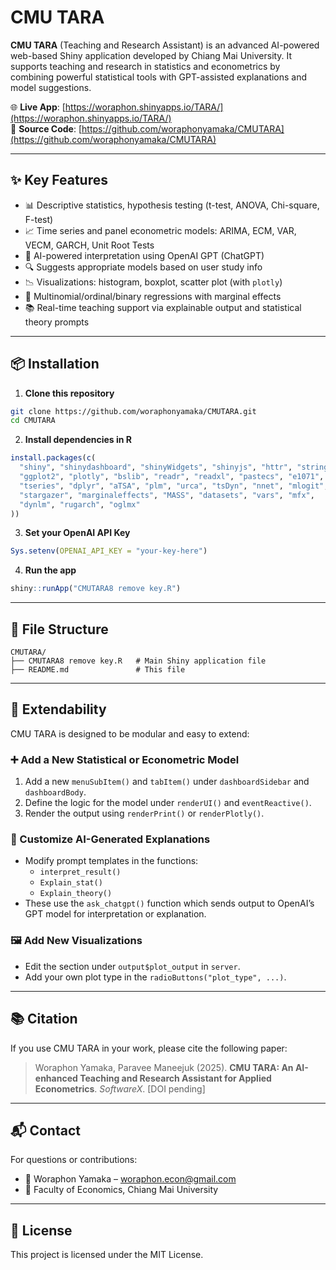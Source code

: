 
# CMU TARA

**CMU TARA** (Teaching and Research Assistant) is an advanced AI-powered web-based Shiny application developed by Chiang Mai University. It supports teaching and research in statistics and econometrics by combining powerful statistical tools with GPT-assisted explanations and model suggestions.

🌐 **Live App**: [https://woraphon.shinyapps.io/TARA/](https://woraphon.shinyapps.io/TARA/)  
📁 **Source Code**: [https://github.com/woraphonyamaka/CMUTARA](https://github.com/woraphonyamaka/CMUTARA)

---

## ✨ Key Features

- 📊 Descriptive statistics, hypothesis testing (t-test, ANOVA, Chi-square, F-test)
- 📈 Time series and panel econometric models: ARIMA, ECM, VAR, VECM, GARCH, Unit Root Tests
- 🧠 AI-powered interpretation using OpenAI GPT (ChatGPT)
- 🔍 Suggests appropriate models based on user study info
- 📉 Visualizations: histogram, boxplot, scatter plot (with `plotly`)
- 🧪 Multinomial/ordinal/binary regressions with marginal effects
- 📚 Real-time teaching support via explainable output and statistical theory prompts

---

## 📦 Installation

1. **Clone this repository**
```bash
git clone https://github.com/woraphonyamaka/CMUTARA.git
cd CMUTARA
```

2. **Install dependencies in R**
```r
install.packages(c(
  "shiny", "shinydashboard", "shinyWidgets", "shinyjs", "httr", "stringr",
  "ggplot2", "plotly", "bslib", "readr", "readxl", "pastecs", "e1071", 
  "tseries", "dplyr", "aTSA", "plm", "urca", "tsDyn", "nnet", "mlogit", 
  "stargazer", "marginaleffects", "MASS", "datasets", "vars", "mfx", 
  "dynlm", "rugarch", "oglmx"
))
```

3. **Set your OpenAI API Key**
```r
Sys.setenv(OPENAI_API_KEY = "your-key-here")
```

4. **Run the app**
```r
shiny::runApp("CMUTARA8 remove key.R")
```

---

## 🧱 File Structure

```
CMUTARA/
├── CMUTARA8 remove key.R   # Main Shiny application file
├── README.md               # This file
```

---

## 🔄 Extendability

CMU TARA is designed to be modular and easy to extend:

### ➕ Add a New Statistical or Econometric Model
1. Add a new `menuSubItem()` and `tabItem()` under `dashboardSidebar` and `dashboardBody`.
2. Define the logic for the model under `renderUI()` and `eventReactive()`.
3. Render the output using `renderPrint()` or `renderPlotly()`.

### 🤖 Customize AI-Generated Explanations
- Modify prompt templates in the functions:  
  - `interpret_result()`  
  - `Explain_stat()`  
  - `Explain_theory()`  
- These use the `ask_chatgpt()` function which sends output to OpenAI’s GPT model for interpretation or explanation.

### 🖼 Add New Visualizations
- Edit the section under `output$plot_output` in `server`.
- Add your own plot type in the `radioButtons("plot_type", ...)`.

---

## 📚 Citation

If you use CMU TARA in your work, please cite the following paper:

> Woraphon Yamaka, Paravee Maneejuk (2025). **CMU TARA: An AI-enhanced Teaching and Research Assistant for Applied Econometrics**. *SoftwareX*. [DOI pending]

---

## 📬 Contact

For questions or contributions:
- 📧 Woraphon Yamaka – [woraphon.econ@gmail.com](mailto:woraphon.econ@gmail.com)
- 📍 Faculty of Economics, Chiang Mai University

---

## 📝 License

This project is licensed under the MIT License.

